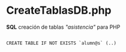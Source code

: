 # CreateTablasDB.php
**SQL** creación de tablas *"asistencia"* para PHP

```

CREATE TABLE IF NOT EXISTS `alumn@s` (..)

```
